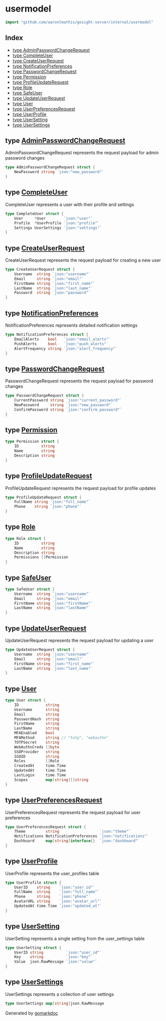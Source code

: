 <!-- Code generated by gomarkdoc. DO NOT EDIT -->

# usermodel

```go
import "github.com/aaronlmathis/gosight-server/internal/usermodel"
```

## Index

- [type AdminPasswordChangeRequest](<#AdminPasswordChangeRequest>)
- [type CompleteUser](<#CompleteUser>)
- [type CreateUserRequest](<#CreateUserRequest>)
- [type NotificationPreferences](<#NotificationPreferences>)
- [type PasswordChangeRequest](<#PasswordChangeRequest>)
- [type Permission](<#Permission>)
- [type ProfileUpdateRequest](<#ProfileUpdateRequest>)
- [type Role](<#Role>)
- [type SafeUser](<#SafeUser>)
- [type UpdateUserRequest](<#UpdateUserRequest>)
- [type User](<#User>)
- [type UserPreferencesRequest](<#UserPreferencesRequest>)
- [type UserProfile](<#UserProfile>)
- [type UserSetting](<#UserSetting>)
- [type UserSettings](<#UserSettings>)


<a name="AdminPasswordChangeRequest"></a>
## type [AdminPasswordChangeRequest](<https://github.com/aaronlmathis/gosight-server/blob/main/internal/usermodel/user.go#L118-L120>)

AdminPasswordChangeRequest represents the request payload for admin password changes

```go
type AdminPasswordChangeRequest struct {
    NewPassword string `json:"new_password"`
}
```

<a name="CompleteUser"></a>
## type [CompleteUser](<https://github.com/aaronlmathis/gosight-server/blob/main/internal/usermodel/user.go#L81-L85>)

CompleteUser represents a user with their profile and settings

```go
type CompleteUser struct {
    User     *User        `json:"user"`
    Profile  *UserProfile `json:"profile"`
    Settings UserSettings `json:"settings"`
}
```

<a name="CreateUserRequest"></a>
## type [CreateUserRequest](<https://github.com/aaronlmathis/gosight-server/blob/main/internal/usermodel/user.go#L101-L107>)

CreateUserRequest represents the request payload for creating a new user

```go
type CreateUserRequest struct {
    Username  string `json:"username"`
    Email     string `json:"email"`
    FirstName string `json:"first_name"`
    LastName  string `json:"last_name"`
    Password  string `json:"password"`
}
```

<a name="NotificationPreferences"></a>
## type [NotificationPreferences](<https://github.com/aaronlmathis/gosight-server/blob/main/internal/usermodel/user.go#L74-L78>)

NotificationPreferences represents detailed notification settings

```go
type NotificationPreferences struct {
    EmailAlerts    bool   `json:"email_alerts"`
    PushAlerts     bool   `json:"push_alerts"`
    AlertFrequency string `json:"alert_frequency"`
}
```

<a name="PasswordChangeRequest"></a>
## type [PasswordChangeRequest](<https://github.com/aaronlmathis/gosight-server/blob/main/internal/usermodel/user.go#L60-L64>)

PasswordChangeRequest represents the request payload for password changes

```go
type PasswordChangeRequest struct {
    CurrentPassword string `json:"current_password"`
    NewPassword     string `json:"new_password"`
    ConfirmPassword string `json:"confirm_password"`
}
```

<a name="Permission"></a>
## type [Permission](<https://github.com/aaronlmathis/gosight-server/blob/main/internal/usermodel/user.go#L94-L98>)



```go
type Permission struct {
    ID          string
    Name        string
    Description string
}
```

<a name="ProfileUpdateRequest"></a>
## type [ProfileUpdateRequest](<https://github.com/aaronlmathis/gosight-server/blob/main/internal/usermodel/user.go#L54-L57>)

ProfileUpdateRequest represents the request payload for profile updates

```go
type ProfileUpdateRequest struct {
    FullName string `json:"full_name"`
    Phone    string `json:"phone"`
}
```

<a name="Role"></a>
## type [Role](<https://github.com/aaronlmathis/gosight-server/blob/main/internal/usermodel/user.go#L87-L92>)



```go
type Role struct {
    ID          string
    Name        string
    Description string
    Permissions []Permission
}
```

<a name="SafeUser"></a>
## type [SafeUser](<https://github.com/aaronlmathis/gosight-server/blob/main/internal/usermodel/user.go#L27-L32>)



```go
type SafeUser struct {
    Username  string `json:"username"`
    Email     string `json:"email"`
    FirstName string `json:"firstName"`
    LastName  string `json:"lastName"`
}
```

<a name="UpdateUserRequest"></a>
## type [UpdateUserRequest](<https://github.com/aaronlmathis/gosight-server/blob/main/internal/usermodel/user.go#L110-L115>)

UpdateUserRequest represents the request payload for updating a user

```go
type UpdateUserRequest struct {
    Username  string `json:"username"`
    Email     string `json:"email"`
    FirstName string `json:"first_name"`
    LastName  string `json:"last_name"`
}
```

<a name="User"></a>
## type [User](<https://github.com/aaronlmathis/gosight-server/blob/main/internal/usermodel/user.go#L8-L26>)



```go
type User struct {
    ID            string
    Username      string
    Email         string
    PasswordHash  string
    FirstName     string
    LastName      string
    MFAEnabled    bool
    MFAMethod     string // "totp", "webauthn"
    TOTPSecret    string
    WebAuthnCreds []byte
    SSOProvider   string
    SSOID         string
    Roles         []Role
    CreatedAt     time.Time
    UpdatedAt     time.Time
    LastLogin     time.Time
    Scopes        map[string][]string
}
```

<a name="UserPreferencesRequest"></a>
## type [UserPreferencesRequest](<https://github.com/aaronlmathis/gosight-server/blob/main/internal/usermodel/user.go#L67-L71>)

UserPreferencesRequest represents the request payload for user preferences

```go
type UserPreferencesRequest struct {
    Theme         string                  `json:"theme"`
    Notifications NotificationPreferences `json:"notifications"`
    Dashboard     map[string]interface{}  `json:"dashboard"`
}
```

<a name="UserProfile"></a>
## type [UserProfile](<https://github.com/aaronlmathis/gosight-server/blob/main/internal/usermodel/user.go#L35-L41>)

UserProfile represents the user\_profiles table

```go
type UserProfile struct {
    UserID    string    `json:"user_id"`
    FullName  string    `json:"full_name"`
    Phone     string    `json:"phone"`
    AvatarURL string    `json:"avatar_url"`
    UpdatedAt time.Time `json:"updated_at"`
}
```

<a name="UserSetting"></a>
## type [UserSetting](<https://github.com/aaronlmathis/gosight-server/blob/main/internal/usermodel/user.go#L44-L48>)

UserSetting represents a single setting from the user\_settings table

```go
type UserSetting struct {
    UserID string          `json:"user_id"`
    Key    string          `json:"key"`
    Value  json.RawMessage `json:"value"`
}
```

<a name="UserSettings"></a>
## type [UserSettings](<https://github.com/aaronlmathis/gosight-server/blob/main/internal/usermodel/user.go#L51>)

UserSettings represents a collection of user settings

```go
type UserSettings map[string]json.RawMessage
```

Generated by [gomarkdoc](<https://github.com/princjef/gomarkdoc>)
